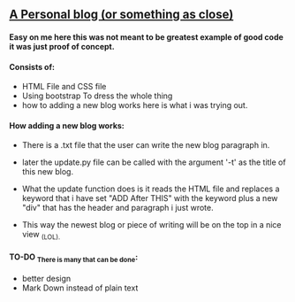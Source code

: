 ## [A Personal blog (or something as close)](https://omartahoun.github.io/personal-thoughts/index.html)

#### Easy on me here this was not meant to be greatest example of good code it was just proof of concept.

#### Consists of:
- HTML File and CSS file
- Using bootstrap To dress the whole thing
- how to adding a new blog works here is what i was trying out.

#### How adding a new blog works:
- There is a .txt file that the user can write the new blog paragraph in.
- later the update.py file can be called with the argument '-t' as the title of this new blog.

- What the update function does is it reads the HTML file and replaces a keyword that i have set "ADD After THIS" with the keyword plus a new "div" that has the header and paragraph i just wrote.

- This way the newest blog or piece of writing will be on the top in a nice view <sub>(LOL).


#### TO-DO <sub> There is many that can be done</sub>:
- better design
- Mark Down instead of plain text
